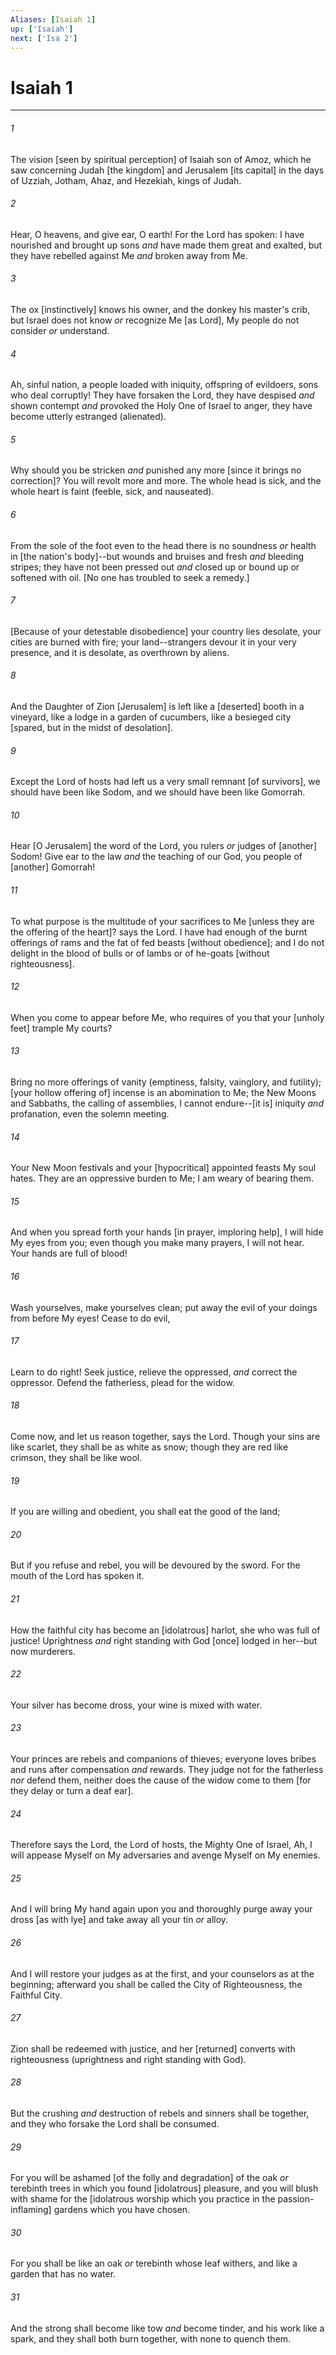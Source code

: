 ```yaml
---
Aliases: [Isaiah 1]
up: ['Isaiah']
next: ['Isa 2']
---
```

# Isaiah 1

***














###### 1 






The vision [seen by spiritual perception] of Isaiah son of Amoz, which he saw concerning Judah [the kingdom] and Jerusalem [its capital] in the days of Uzziah, Jotham, Ahaz, and Hezekiah, kings of Judah. 













###### 2 






Hear, O heavens, and give ear, O earth! For the Lord has spoken: I have nourished and brought up sons _and_ have made them great and exalted, but they have rebelled against Me _and_ broken away from Me. 













###### 3 






The ox [instinctively] knows his owner, and the donkey his master's crib, but Israel does not know _or_ recognize Me [as Lord], My people do not consider _or_ understand. 













###### 4 






Ah, sinful nation, a people loaded with iniquity, offspring of evildoers, sons who deal corruptly! They have forsaken the Lord, they have despised _and_ shown contempt _and_ provoked the Holy One of Israel to anger, they have become utterly estranged (alienated). 













###### 5 






Why should you be stricken _and_ punished any more [since it brings no correction]? You will revolt more and more. The whole head is sick, and the whole heart is faint (feeble, sick, and nauseated). 













###### 6 






From the sole of the foot even to the head there is no soundness _or_ health in [the nation's body]--but wounds and bruises and fresh _and_ bleeding stripes; they have not been pressed out _and_ closed up or bound up or softened with oil. [No one has troubled to seek a remedy.] 













###### 7 






[Because of your detestable disobedience] your country lies desolate, your cities are burned with fire; your land--strangers devour it in your very presence, and it is desolate, as overthrown by aliens. 













###### 8 






And the Daughter of Zion [Jerusalem] is left like a [deserted] booth in a vineyard, like a lodge in a garden of cucumbers, like a besieged city [spared, but in the midst of desolation]. 













###### 9 






Except the Lord of hosts had left us a very small remnant [of survivors], we should have been like Sodom, and we should have been like Gomorrah. 













###### 10 






Hear [O Jerusalem] the word of the Lord, you rulers _or_ judges of [another] Sodom! Give ear to the law _and_ the teaching of our God, you people of [another] Gomorrah! 













###### 11 






To what purpose is the multitude of your sacrifices to Me [unless they are the offering of the heart]? says the Lord. I have had enough of the burnt offerings of rams and the fat of fed beasts [without obedience]; and I do not delight in the blood of bulls or of lambs or of he-goats [without righteousness]. 













###### 12 






When you come to appear before Me, who requires of you that your [unholy feet] trample My courts? 













###### 13 






Bring no more offerings of vanity (emptiness, falsity, vainglory, and futility); [your hollow offering of] incense is an abomination to Me; the New Moons and Sabbaths, the calling of assemblies, I cannot endure--[it is] iniquity _and_ profanation, even the solemn meeting. 













###### 14 






Your New Moon festivals and your [hypocritical] appointed feasts My soul hates. They are an oppressive burden to Me; I am weary of bearing them. 













###### 15 






And when you spread forth your hands [in prayer, imploring help], I will hide My eyes from you; even though you make many prayers, I will not hear. Your hands are full of blood! 













###### 16 






Wash yourselves, make yourselves clean; put away the evil of your doings from before My eyes! Cease to do evil, 













###### 17 






Learn to do right! Seek justice, relieve the oppressed, _and_ correct the oppressor. Defend the fatherless, plead for the widow. 













###### 18 






Come now, and let us reason together, says the Lord. Though your sins are like scarlet, they shall be as white as snow; though they are red like crimson, they shall be like wool. 













###### 19 






If you are willing and obedient, you shall eat the good of the land; 













###### 20 






But if you refuse and rebel, you will be devoured by the sword. For the mouth of the Lord has spoken it. 













###### 21 






How the faithful city has become an [idolatrous] harlot, she who was full of justice! Uprightness _and_ right standing with God [once] lodged in her--but now murderers. 













###### 22 






Your silver has become dross, your wine is mixed with water. 













###### 23 






Your princes are rebels and companions of thieves; everyone loves bribes and runs after compensation _and_ rewards. They judge not for the fatherless _nor_ defend them, neither does the cause of the widow come to them [for they delay or turn a deaf ear]. 













###### 24 






Therefore says the Lord, the Lord of hosts, the Mighty One of Israel, Ah, I will appease Myself on My adversaries and avenge Myself on My enemies. 













###### 25 






And I will bring My hand again upon you and thoroughly purge away your dross [as with lye] and take away all your tin _or_ alloy. 













###### 26 






And I will restore your judges as at the first, and your counselors as at the beginning; afterward you shall be called the City of Righteousness, the Faithful City. 













###### 27 






Zion shall be redeemed with justice, and her [returned] converts with righteousness (uprightness and right standing with God). 













###### 28 






But the crushing _and_ destruction of rebels and sinners shall be together, and they who forsake the Lord shall be consumed. 













###### 29 






For you will be ashamed [of the folly and degradation] of the oak _or_ terebinth trees in which you found [idolatrous] pleasure, and you will blush with shame for the [idolatrous worship which you practice in the passion-inflaming] gardens which you have chosen. 













###### 30 






For you shall be like an oak _or_ terebinth whose leaf withers, and like a garden that has no water. 













###### 31 






And the strong shall become like tow _and_ become tinder, and his work like a spark, and they shall both burn together, with none to quench them.
